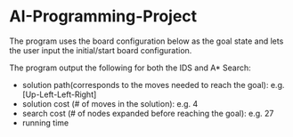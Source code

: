 # AI-Programming-Project

The program uses the board configuration below as the goal state and lets the user input the initial/start board configuration.

The program output the following for both the IDS and A* Search:
* solution path(corresponds to the moves needed to reach the goal): e.g. [Up-Left-Left-Right]
* solution cost (# of moves in the solution): e.g. 4
* search cost (# of nodes expanded before reaching the goal): e.g. 27
* running time
